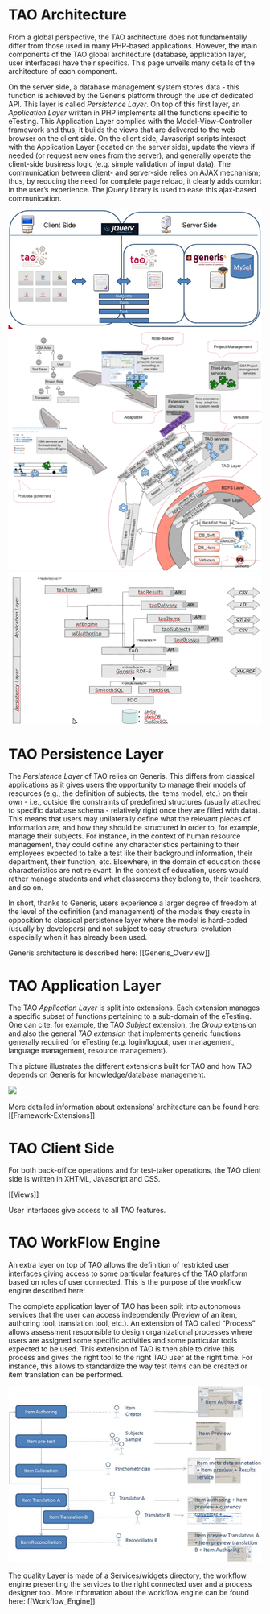 <!--
author:
    - 'Patrick Plichart'
created_at: '2011-01-21 11:09:09'
updated_at: '2013-05-21 08:35:02'
tags:
    - 'Documentation for core components'
-->



TAO Architecture
================

From a global perspective, the TAO architecture does not fundamentally differ from those used in many PHP-based applications. However, the main components of the TAO global architecture (database, application layer, user interfaces) have their specifics. This page unveils many details of the architecture of each component.

On the server side, a database management system stores data - this function is achieved by the Generis platform through the use of dedicated API. This layer is called *Persistence Layer*. On top of this first layer, an *Application Layer* written in PHP implements all the functions specific to eTesting. This Application Layer complies with the Model-View-Controller framework and thus, it builds the views that are delivered to the web browser on the client side. On the client side, Javascript scripts interact with the Application Layer (located on the server side), update the views if needed (or request new ones from the server), and generally operate the client-side business logic (e.g. simple validation of input data). The communication between client- and server-side relies on AJAX mechanism; thus, by reducing the need for complete page reload, it clearly adds comfort in the user’s experience. The jQuery library is used to ease this ajax-based communication.

![](../resources/taoarchi.PNG)\
![](../resources/archi.png)\
![](../resources/archiExt.png)

TAO Persistence Layer
=====================

The *Persistence Layer* of TAO relies on Generis. This differs from classical applications as it gives users the opportunity to manage their models of resources (e.g., the definition of subjects, the items model, etc.) on their own - i.e., outside the constraints of predefined structures (usually attached to specific database schema - relatively rigid once they are filled with data). This means that users may unilaterally define what the relevant pieces of information are, and how they should be structured in order to, for example, manage their subjects. For instance, in the context of human resource management, they could define any characteristics pertaining to their employees expected to take a test like their background information, their department, their function, etc. Elsewhere, in the domain of education those characteristics are not relevant. In the context of education, users would rather manage students and what classrooms they belong to, their teachers, and so on.

In short, thanks to Generis, users experience a larger degree of freedom at the level of the definition (and management) of the models they create in opposition to classical persistence layer where the model is hard-coded (usually by developers) and not subject to easy structural evolution - especially when it has already been used.

Generis architecture is described here: [[Generis\_Overview]].

TAO Application Layer
=====================

The TAO *Application Layer* is split into extensions. Each extension manages a specific subset of functions pertaining to a sub-domain of the eTesting. One can cite, for example, the TAO *Subject* extension, the *Group* extension and also the general *TAO extension* that implements generic functions generally required for eTesting (e.g. login/logout, user management, language management, resource management).

This picture illustrates the different extensions built for TAO and how TAO depends on Generis for knowledge/database management.

![](http://forge.taotesting.com/attachments/395/extensions.png)

More detailed information about extensions’ architecture can be found here: [[Framework-Extensions]]

TAO Client Side
===============

For both back-office operations and for test-taker operations, the TAO client side is written in XHTML, Javascript and CSS.

[[Views]]

User interfaces give access to all TAO features.

TAO WorkFlow Engine
===================

An extra layer on top of TAO allows the definition of restricted user interfaces giving access to some particular features of the TAO platform based on roles of user connected. This is the purpose of the workflow engine described here:

The complete application layer of TAO has been split into autonomous services that the user can access independently (Preview of an item, authoring tool, translation tool, etc.). An extension of TAO called “Process” allows assessment responsible to design organizational processes where users are assigned some specific activities and some particular tools expected to be used. This extension of TAO is then able to drive this process and gives the right tool to the right TAO user at the right time. For instance, this allows to standardize the way test items can be created or item translation can be performed.<br/>

![](../resources/workflow.PNG)

The quality Layer is made of a Services/widgets directory, the workflow engine presenting the services to the right connected user and a process designer tool. More information about the workflow engine can be found here: [[Workflow\_Engine]]


